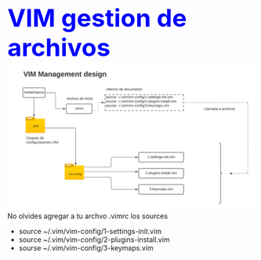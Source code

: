 <b style = 'color : blue; font-size: 50px'>VIM gestion de archivos</b>
![vim](https://raw.githubusercontent.com/marco-jaram/Images-Readme/main/Configuracion%20VIM.png)
No olvides agregar a tu archvo .vimrc los sources
* source ~/.vim/vim-config/1-settings-init.vim
* source ~/.vim/vim-config/2-plugins-install.vim
* sourse ~/.vim/vim-config/3-keymaps.vim



